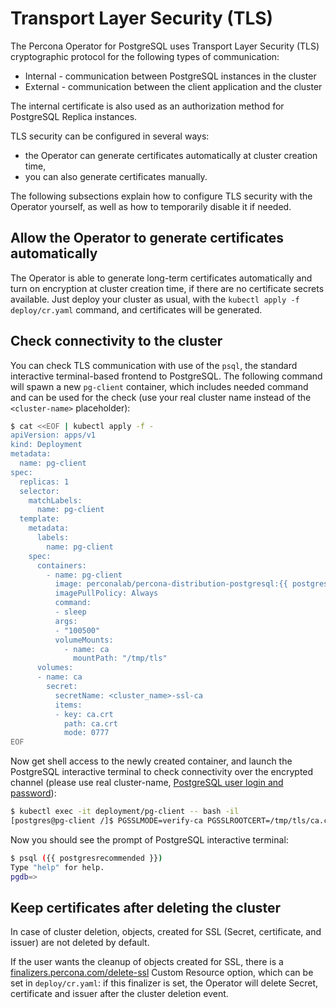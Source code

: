 # Transport Layer Security (TLS)

The Percona Operator for PostgreSQL uses Transport Layer Security
(TLS) cryptographic protocol for the following types of communication:

* Internal - communication between PostgreSQL instances in the cluster
* External - communication between the client application and the cluster

The internal certificate is also used as an authorization method for PostgreSQL
Replica instances.

TLS security can be configured in several ways:

* the Operator can generate certificates automatically at cluster creation time,
* you can also generate certificates manually.

The following subsections explain how to configure TLS security with the
Operator yourself, as well as how to temporarily disable it if needed.

## Allow the Operator to generate certificates automatically

The Operator is able to generate long-term certificates automatically and
turn on encryption at cluster creation time, if there are no certificate
secrets available. Just deploy your cluster as usual, with the
`kubectl apply -f deploy/cr.yaml` command, and certificates will be generated.

## Check connectivity to the cluster

You can check TLS communication with use of the `psql`, the standard
interactive terminal-based frontend to PostgreSQL. The following command will
spawn a new `pg-client` container, which includes needed command and can be
used for the check (use your real cluster name instead of the `<cluster-name>`
placeholder):

``` {.bash data-prompt="$" }
$ cat <<EOF | kubectl apply -f -
apiVersion: apps/v1
kind: Deployment
metadata:
  name: pg-client
spec:
  replicas: 1
  selector:
    matchLabels:
      name: pg-client
  template:
    metadata:
      labels:
        name: pg-client
    spec:
      containers:
        - name: pg-client
          image: perconalab/percona-distribution-postgresql:{{ postgresrecommended }}
          imagePullPolicy: Always
          command:
          - sleep
          args:
          - "100500"
          volumeMounts:
            - name: ca
              mountPath: "/tmp/tls"
      volumes:
      - name: ca
        secret:
          secretName: <cluster_name>-ssl-ca
          items:
          - key: ca.crt
            path: ca.crt
            mode: 0777
EOF
```

Now get shell access to the newly created container, and launch the PostgreSQL
interactive terminal to check connectivity over the encrypted channel (please
use real cluster-name, [PostgreSQL user login and password](users.md)):

``` {.bash data-prompt="$" data-prompt-second="[postgres@pg-client /]$"}
$ kubectl exec -it deployment/pg-client -- bash -il
[postgres@pg-client /]$ PGSSLMODE=verify-ca PGSSLROOTCERT=/tmp/tls/ca.crt psql postgres://<postgresql-user>:<postgresql-password>@<cluster-name>-pgbouncer.<namespace>.svc.cluster.local
```

Now you should see the prompt of PostgreSQL interactive terminal:

``` {.bash data-prompt="$" data-prompt-second="pgdb=>"}
$ psql ({{ postgresrecommended }})
Type "help" for help.
pgdb=>
```

## Keep certificates after deleting the cluster

In case of cluster deletion, objects, created for SSL (Secret, certificate, and issuer) are not deleted by default.

If the user wants the cleanup of objects created for SSL, there is a [finalizers.percona.com/delete-ssl](operator.md#finalizers-delete-ssl) Custom Resource option, which can be set in `deploy/cr.yaml`: if this finalizer is set, the Operator will delete Secret, certificate and issuer after the cluster deletion event.
